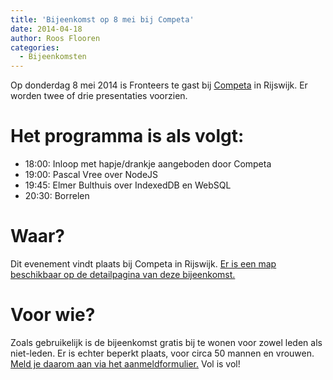 ```yaml
---
title: 'Bijeenkomst op 8 mei bij Competa'
date: 2014-04-18
author: Roos Flooren
categories:
  - Bijeenkomsten
---
```


Op donderdag 8 mei 2014 is Fronteers te gast bij [Competa](http://www.competa.com/) in Rijswijk. Er worden twee of drie presentaties voorzien.

# Het programma is als volgt:

- 18:00: Inloop met hapje/drankje aangeboden door Competa
- 19:00: Pascal Vree over NodeJS
- 19:45: Elmer Bulthuis over IndexedDB en WebSQL
- 20:30: Borrelen

# Waar?

Dit evenement vindt plaats bij Competa in Rijswijk. [Er is een map beschikbaar op de detailpagina van deze bijeenkomst.](/bijeenkomsten/2014/competa)

# Voor wie?

Zoals gebruikelijk is de bijeenkomst gratis bij te wonen voor zowel leden als niet-leden. Er is echter beperkt plaats, voor circa 50 mannen en vrouwen. [Meld je daarom aan via het aanmeldformulier.](/bijeenkomsten/2014/competa#formulier-1) Vol is vol!
